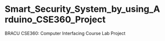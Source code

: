 # Smart_Security_System_by_using_Arduino_CSE360_Project
BRACU CSE360: Computer Interfacing Course Lab Project
